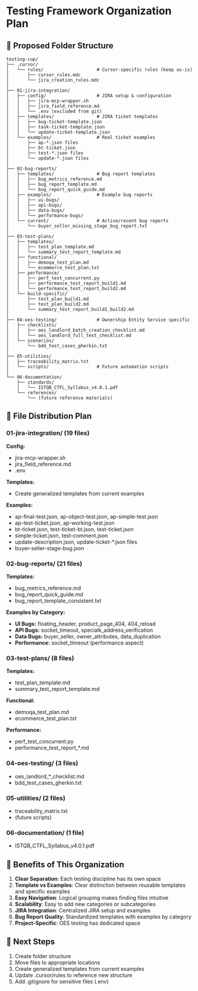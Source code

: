 # Testing Framework Organization Plan

## 📁 Proposed Folder Structure

```
testing-cup/
├── .cursor/
│   └── rules/                    # Cursor-specific rules (keep as-is)
│       ├── cursor_rules.mdc
│       └── jira_creation_rules.mdc
│
├── 01-jira-integration/
│   ├── config/                   # JIRA setup & configuration
│   │   ├── jira-mcp-wrapper.sh
│   │   ├── jira_field_reference.md
│   │   └── .env (excluded from git)
│   ├── templates/                # JIRA ticket templates
│   │   ├── bug-ticket-template.json
│   │   ├── task-ticket-template.json
│   │   └── update-ticket-template.json
│   └── examples/                 # Real ticket examples
│       ├── ap-*.json files
│       ├── bt-ticket.json
│       ├── test-*.json files
│       └── update-*.json files
│
├── 02-bug-reports/
│   ├── templates/                # Bug report templates
│   │   ├── bug_metrics_reference.md
│   │   ├── bug_report_template.md
│   │   └── bug_report_quick_guide.md
│   ├── examples/                 # Example bug reports
│   │   ├── ui-bugs/
│   │   ├── api-bugs/
│   │   ├── data-bugs/
│   │   └── performance-bugs/
│   └── current/                  # Active/recent bug reports
│       └── buyer_seller_missing_stage_bug_report.txt
│
├── 03-test-plans/
│   ├── templates/
│   │   ├── test_plan_template.md
│   │   └── summary_test_report_template.md
│   ├── functional/
│   │   ├── demoqa_test_plan.md
│   │   └── ecommerce_test_plan.txt
│   ├── performance/
│   │   ├── perf_test_concurrent.py
│   │   ├── performance_test_report_build1.md
│   │   └── performance_test_report_build2.md
│   └── build-specific/
│       ├── test_plan_build1.md
│       ├── test_plan_build2.md
│       └── summary_test_report_build1_build2.md
│
├── 04-oes-testing/               # Ownership Entity Service specific
│   ├── checklists/
│   │   ├── oes_landlord_batch_creation_checklist.md
│   │   └── oes_landlord_full_test_checklist.md
│   └── scenarios/
│       └── bdd_test_cases_gherkin.txt
│
├── 05-utilities/
│   ├── traceability_matrix.txt
│   └── scripts/                  # Future automation scripts
│
└── 06-documentation/
    ├── standards/
    │   └── ISTQB_CTFL_Syllabus_v4.0.1.pdf
    └── references/
        └── (future reference materials)
```

## 🎯 File Distribution Plan

### **01-jira-integration/ (19 files)**
**Config:**
- jira-mcp-wrapper.sh
- jira_field_reference.md
- .env

**Templates:**
- Create generalized templates from current examples

**Examples:**
- ap-final-test.json, ap-object-test.json, ap-simple-test.json
- ap-test-ticket.json, ap-working-test.json
- bt-ticket.json, test-ticket-bt.json, test-ticket.json
- simple-ticket.json, test-comment.json
- update-description.json, update-ticket-*.json files
- buyer-seller-stage-bug.json

### **02-bug-reports/ (21 files)**
**Templates:**
- bug_metrics_reference.md
- bug_report_quick_guide.md
- bug_report_template_consistent.txt

**Examples by Category:**
- **UI Bugs:** floating_header, product_page_404, 404_reload
- **API Bugs:** socket_timeout, specialk_address_verification
- **Data Bugs:** buyer_seller, owner_attributes, data_duplication
- **Performance:** socket_timeout (performance aspect)

### **03-test-plans/ (8 files)**
**Templates:**
- test_plan_template.md
- summary_test_report_template.md

**Functional:**
- demoqa_test_plan.md
- ecommerce_test_plan.txt

**Performance:**
- perf_test_concurrent.py
- performance_test_report_*.md

### **04-oes-testing/ (3 files)**
- oes_landlord_*_checklist.md
- bdd_test_cases_gherkin.txt

### **05-utilities/ (2 files)**
- traceability_matrix.txt
- (future scripts)

### **06-documentation/ (1 file)**
- ISTQB_CTFL_Syllabus_v4.0.1.pdf

## 🚀 Benefits of This Organization

1. **Clear Separation**: Each testing discipline has its own space
2. **Template vs Examples**: Clear distinction between reusable templates and specific examples
3. **Easy Navigation**: Logical grouping makes finding files intuitive
4. **Scalability**: Easy to add new categories or subcategories
5. **JIRA Integration**: Centralized JIRA setup and examples
6. **Bug Report Quality**: Standardized templates with examples by category
7. **Project-Specific**: OES testing has dedicated space

## 🔧 Next Steps

1. Create folder structure
2. Move files to appropriate locations
3. Create generalized templates from current examples
4. Update .cursor/rules to reference new structure
5. Add .gitignore for sensitive files (.env)
